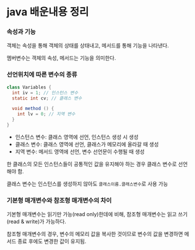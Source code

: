 # java 배운내용 정리

### 속성과 기능

객체는 속성을 통해 객체의 상태를 상태내고, 메서드를 통해 기능을 나타낸다.

멤버변수는 객체의 속성, 메서드는 기능을 의미한다.

### 선언위치에 따른 변수의 종류

```java
class Variables {
  int iv = 1; // 인스턴스 변수
  static int cv; // 클래스 변수

  void method () {
    int lv = 0; // 지역 변수
  }
}
```

- 인스턴스 변수: 클래스 영역에 선언, 인스턴스 생성 시 생성
- 클래스 변수: 클래스 영역에 선언, 클래스가 메모리에 올라갈 때 생성
- 지역 변수: 메서드 영역에 선언, 변수 선언문이 수행될 때 생성

한 클래스의 모든 인스턴스들이 공통적인 값을 유지해야 하는 경우 클래스 변수로 선언해야 함.

클래스 변수는 인스턴스를 생성하지 않아도 `클래스이름.클래스변수`로 사용 가능

### 기본형 매개변수와 참조형 매개변수의 차이

기본형 매개변수는 읽기만 가능(read only)한데에 비해, 참조형 매개변수는 읽고 쓰기(read & write)가 가능하다.

참조형 매개변수의 경우, 변수의 메모리 값을 복사한 것이므로 변수의 값을 변경하면 메서드 종료 후에도 변경한 값이 유지됨.
